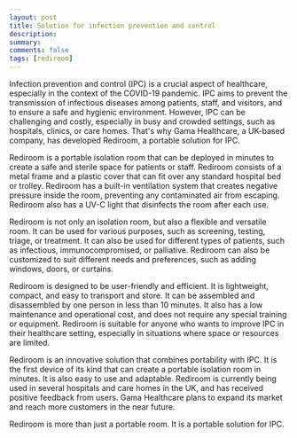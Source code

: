 ```yaml
---
layout: post
title: Solution for infection prevention and control
description:
summary:
comments: false
tags: [rediroom]
---
```

Infection prevention and control (IPC) is a crucial aspect of healthcare, especially in the context of the COVID-19 pandemic. IPC aims to prevent the transmission of infectious diseases among patients, staff, and visitors, and to ensure a safe and hygienic environment. However, IPC can be challenging and costly, especially in busy and crowded settings, such as hospitals, clinics, or care homes. That's why Gama Healthcare, a UK-based company, has developed Rediroom, a portable solution for IPC.

Rediroom is a portable isolation room that can be deployed in minutes to create a safe and sterile space for patients or staff. Rediroom consists of a metal frame and a plastic cover that can fit over any standard hospital bed or trolley. Rediroom has a built-in ventilation system that creates negative pressure inside the room, preventing any contaminated air from escaping. Rediroom also has a UV-C light that disinfects the room after each use.

Rediroom is not only an isolation room, but also a flexible and versatile room. It can be used for various purposes, such as screening, testing, triage, or treatment. It can also be used for different types of patients, such as infectious, immunocompromised, or palliative. Rediroom can also be customized to suit different needs and preferences, such as adding windows, doors, or curtains.

Rediroom is designed to be user-friendly and efficient. It is lightweight, compact, and easy to transport and store. It can be assembled and disassembled by one person in less than 10 minutes. It also has a low maintenance and operational cost, and does not require any special training or equipment. Rediroom is suitable for anyone who wants to improve IPC in their healthcare setting, especially in situations where space or resources are limited.

Rediroom is an innovative solution that combines portability with IPC. It is the first device of its kind that can create a portable isolation room in minutes. It is also easy to use and adaptable. Rediroom is currently being used in several hospitals and care homes in the UK, and has received positive feedback from users. Gama Healthcare plans to expand its market and reach more customers in the near future.

Rediroom is more than just a portable room. It is a portable solution for IPC.


